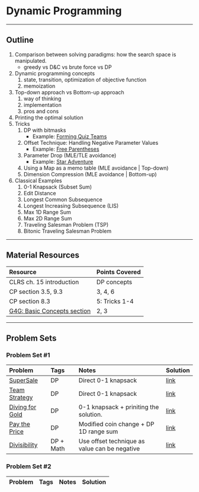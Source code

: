 # Dynamic Programming
---
## Outline
1. Comparison between solving paradigms: how the search space is manipulated.
	- greedy vs D&C vs brute force vs DP
2. Dynamic programming concepts
	1. state, transition, optimization of objective function
	2. memoization
3. Top-down approach vs Bottom-up approach
	1. way of thinking
	2. implementation
	3. pros and cons
4. Printing the optimal solution
5. Tricks
	1. DP with bitmasks
   		- Example: [Forming Quiz Teams](https://uva.onlinejudge.org/index.php?option=onlinejudge&page=show_problem&problem=1852)
	2. Offset Technique: Handling Negative Parameter Values
   		- Example: [Free Parentheses](https://uva.onlinejudge.org/index.php?option=com_onlinejudge&Itemid=8&page=show_problem&problem=3679)
	3. Parameter Drop (MLE/TLE avoidance)
		- Example: [Star Adventure](https://community.topcoder.com/stat?c=problem_statement&pm=2940&rd=5854)
	4. Using a Map as a memo table (MLE avoidance | Top-down)
	5. Dimension Compression (MLE avoidance | Bottom-up)
6. Classical Examples
	1. 0-1 Knapsack (Subset Sum)
	2. Edit Distance
	3. Longest Common Subsequence
	4. Longest Increasing Subsequence (LIS)
	5. Max 1D Range Sum
	6. Max 2D Range Sum
	7. Traveling Salesman Problem (TSP)
	8. Bitonic Traveling Salesman Problem	
---
## Material Resources
| Resource                  | Points Covered                  |
|:------------------------- |:--------------------------------|
| CLRS ch. 15 introduction | DP concepts |
|CP section 3.5, 9.3       | 3, 4, 6           |
|CP section 8.3            | 5: Tricks 1-4     |
|[G4G: Basic Concepts section](https://www.geeksforgeeks.org/dynamic-programming/#concepts)            | 2, 3 |

---
## Problem Sets
### Problem Set #1

| Problem        | Tags          | Notes  | Solution |
|:------------- |:-------------|:-----|:--------|
|[SuperSale](https://uva.onlinejudge.org/index.php?option=onlinejudge&page=show_problem&problem=1071)| DP | Direct 0-1 knapsack|[link](https://ideone.com/NfpxhW)|
|[Team Strategy](https://uva.onlinejudge.org/index.php?option=com_onlinejudge&Itemid=8&page=show_problem&problem=2316)| DP | Direct 0-1 knapsack|[link](https://github.com/AhmadElsagheer/UVa-Solutions/blob/master/v113/TermStrategy_UVa11341.java)|
|[Diving for Gold](https://uva.onlinejudge.org/index.php?option=com_onlinejudge&Itemid=8&category=652&page=show_problem&problem=931)| DP | 0-1 knapsack + priniting the solution.|[link](https://github.com/omaryasser/UVA/blob/master/990%20-%20Diving%20for%20Gold.java)|
|[Pay the Price](https://uva.onlinejudge.org/index.php?option=onlinejudge&page=show_problem&problem=1254)| DP | Modified coin change + DP 1D range sum|[link](https://github.com/AhmadElsagheer/UVa-Solutions/blob/master/v103/PayThePrice_UVa10313.java)|
|[Divisibility](https://uva.onlinejudge.org/index.php?option=com_onlinejudge&Itemid=8&page=show_problem&problem=977)| DP + Math | Use offset technique as value can be negative|[link](https://github.com/AhmadElsagheer/UVa-Solutions/blob/master/v100/Divisibility_UVa10036.java)|

### Problem Set #2

| Problem        | Tags          | Notes  | Solution |
|:------------- |:-------------|:-----|:--------|

